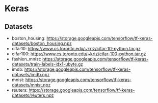 # Keras

## Datasets

* boston_housing: https://storage.googleapis.com/tensorflow/tf-keras-datasets/boston_housing.npz
* cifar10: https://www.cs.toronto.edu/~kriz/cifar-10-python.tar.gz
* cifar100: https://www.cs.toronto.edu/~kriz/cifar-100-python.tar.gz
* fashion_mnist: https://storage.googleapis.com/tensorflow/tf-keras-datasets/train-labels-idx1-ubyte.gz
* imdb: https://storage.googleapis.com/tensorflow/tf-keras-datasets/imdb.npz
* mnist: https://storage.googleapis.com/tensorflow/tf-keras-datasets/mnist.npz
* reuters: https://storage.googleapis.com/tensorflow/tf-keras-datasets/reuters.npz